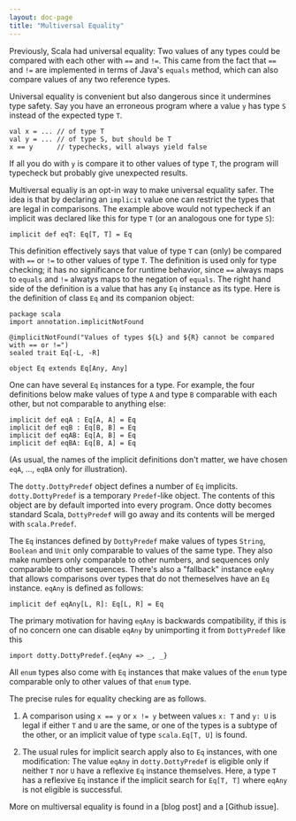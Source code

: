 ```yaml
---
layout: doc-page
title: "Multiversal Equality"
---
```


Previously, Scala had universal equality: Two values of any types
could be compared with each other with `==` and `!=`. This came from
the fact that `==` and `!=` are implemented in terms of Java's
`equals` method, which can also compare values of any two reference
types.

Universal equality is convenient but also dangerous since it
undermines type safety. Say you have an erroneous program where
a value `y` has type `S` instead of the expected type `T`.

    val x = ... // of type T
    val y = ... // of type S, but should be T
    x == y      // typechecks, will always yield false

If all you do with `y` is compare it to other values of type `T`, the program will
typecheck but probably give unexpected results.

Multiversal equaliy is an opt-in way to make universal equality
safer. The idea is that by declaring an `implicit` value one can
restrict the types that are legal in comparisons. The example above
would not typecheck if an implicit was declared like this for type `T`
(or an analogous one for type `S`):

    implicit def eqT: Eq[T, T] = Eq

This definition effectively says that value of type `T` can (only) be
compared with `==` or `!=` to other values of type `T`. The definition
is used only for type checking; it has no significance for runtime
behavior, since `==` always maps to `equals` and `!=` alwatys maps to
the negation of `equals`. The right hand side of the definition is a value
that has any `Eq` instance as its type. Here is the definition of class
`Eq` and its companion object:

    package scala
    import annotation.implicitNotFound

    @implicitNotFound("Values of types ${L} and ${R} cannot be compared with == or !=")
    sealed trait Eq[-L, -R]

    object Eq extends Eq[Any, Any]

One can have several `Eq` instances for a type. For example, the four
definitions below make values of type `A` and type `B` comparable with
each other, but not comparable to anything else:

    implicit def eqA : Eq[A, A] = Eq
    implicit def eqB : Eq[B, B] = Eq
    implicit def eqAB: Eq[A, B] = Eq
    implicit def eqBA: Eq[B, A] = Eq

(As usual, the names of the implicit definitions don't matter, we have
chosen `eqA`, ..., `eqBA` only for illustration).

The `dotty.DottyPredef` object defines a number of `Eq`
implicits. `dotty.DottyPredef` is a temporary `Predef`-like object.
The contents of this object are by default imported into every
program. Once dotty becomes standard Scala, `DottyPredef` will go away
and its contents will be merged with `scala.Predef`.

The `Eq` instances defined by `DottyPredef` make values of types
`String`, `Boolean` and `Unit` only comparable to values of the same
type. They also make numbers only comparable to other numbers, and
sequences only comparable to other sequences. There's also a
"fallback" instance `eqAny` that allows comparisons over types that do
not themeselves have an `Eq` instance.  `eqAny` is defined as follows:

    implicit def eqAny[L, R]: Eq[L, R] = Eq

The primary motivation for having `eqAny` is backwards compatibility,
if this is of no concern one can disable `eqAny` by unimporting it
from `DottyPredef` like this

    import dotty.DottyPredef.{eqAny => _, _}

All `enum` types also come with `Eq` instances that make values of the
`enum` type comparable only to other values of that `enum` type.

The precise rules for equality checking are as follows.

 1. A comparison using `x == y` or `x != y` between values `x: T` and `y: U`
    is legal if either `T` and `U` are the same, or one of the types is a subtype
    of the other, or an implicit value of type `scala.Eq[T, U]` is found.

 2. The usual rules for implicit search apply also to `Eq` instances,
    with one modification: The value `eqAny` in `dotty.DottyPredef` is
    eligible only if neither `T` nor `U` have a reflexive `Eq`
    instance themselves. Here, a type `T` has a reflexive `Eq`
    instance if the implicit search for `Eq[T, T]` where `eqAny` is
    not eligible is successful.

More on multiversal equality is found in a [blog post]
and a [Github issue].